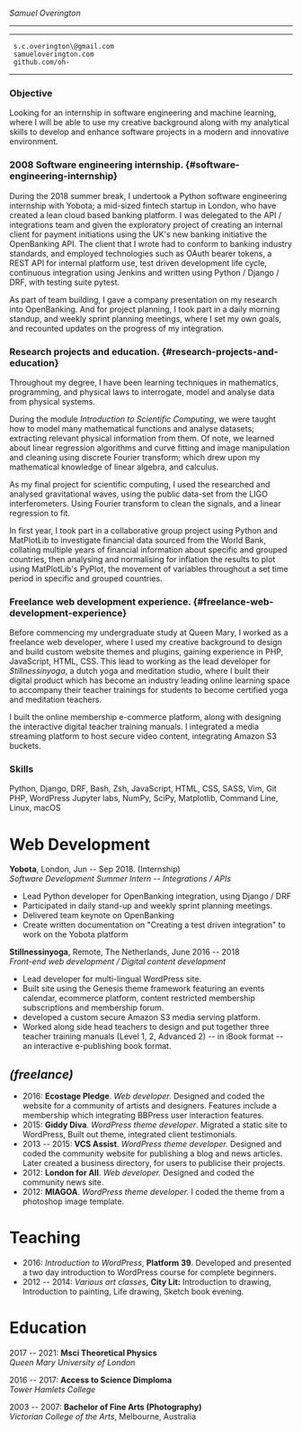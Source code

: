 *Samuel Overington*

------------------------------------------------------------------------

  -- ---------------------------
     s.c.overington\@gmail.com
     samueloverington.com
     github.com/oh-
  -- ---------------------------

### Objective

Looking for an internship in software engineering and machine learning,
where I will be able to use my creative background along with my
analytical skills to develop and enhance software projects in a modern
and innovative environment.

### 2008 Software engineering internship. {#software-engineering-internship}

During the 2018 summer break, I undertook a Python software engineering
internship with Yobota; a mid-sized fintech startup in London, who have
created a lean cloud based banking platform. I was delegated to the API
/ integrations team and given the exploratory project of creating an
internal client for payment initiations using the UK's new banking
initiative the OpenBanking API. The client that I wrote had to conform
to banking industry standards, and employed technologies such as OAuth
bearer tokens, a REST API for internal platform use, test driven
development life cycle, continuous integration using Jenkins and written
using Python / Django / DRF, with testing suite pytest.

As part of team building, I gave a company presentation on my research
into OpenBanking. And for project planning, I took part in a daily
morning standup, and weekly sprint planning meetings, where I set my own
goals, and recounted updates on the progress of my integration.

### Research projects and education. {#research-projects-and-education}

Throughout my degree, I have been learning techniques in mathematics,
programming, and physical laws to interrogate, model and analyse data
from physical systems.

During the module *Introduction to Scientific Computing*, we were taught
how to model many mathematical functions and analyse datasets;
extracting relevant physical information from them. Of note, we learned
about linear regression algorithms and curve fitting and image
manipulation and cleaning using discrete Fourier transform; which drew
upon my mathematical knowledge of linear algebra, and calculus.

As my final project for scientific computing, I used the researched and
analysed gravitational waves, using the public data-set from the LIGO
interferometers. Using Fourier transform to clean the signals, and a
linear regression to fit.

In first year, I took part in a collaborative group project using Python
and MatPlotLib to investigate financial data sourced from the World
Bank, collating multiple years of financial information about specific
and grouped countries, then analysing and normalising for inflation the
results to plot using MatPlotLib's PyPlot, the movement of variables
throughout a set time period in specific and grouped countries.

### Freelance web development experience. {#freelance-web-development-experience}

Before commencing my undergraduate study at Queen Mary, I worked as a
freelance web developer, where I used my creative background to design
and build custom website themes and plugins, gaining experience in PHP,
JavaScript, HTML, CSS. This lead to working as the lead developer for
*Stillnessinyoga*, a dutch yoga and meditation studio, where I built
their digital product which has become an industry leading online
learning space to accompany their teacher trainings for students to
become certified yoga and meditation teachers.

I built the online membership e-commerce platform, along with designing
the interactive digital teacher training manuals. I integrated a media
streaming platform to host secure video content, integrating Amazon S3
buckets.

### Skills

Python, Django, DRF, Bash, Zsh, JavaScript, HTML, CSS, SASS, Vim, Git
PHP, WordPress Jupyter labs, NumPy, SciPy, Matplotlib, Command Line,
Linux, macOS

Web Development
===============

**Yobota**, London, Jun -- Sep 2018. (Internship)\
*Software Development Summer Intern -- Integrations / APIs*

-   Lead Python developer for OpenBanking integration, using Django /
    DRF
-   Participated in daily stand-up and weekly sprint planning meetings.
-   Delivered team keynote on OpenBanking
-   Create written documentation on "Creating a test driven integration"
    to work on the Yobota platform

**Stillnessinyoga**, Remote, The Netherlands, June 2016 -- 2018\
*Front-end web development / Digital content development*

-   Lead developer for multi-lingual WordPress site.
-   Built site using the Genesis theme framework featuring an events
    calendar, ecommerce platform, content restricted membership
    subscriptions and membership forum.
-   developed a custom secure Amazon S3 media serving platform.
-   Worked along side head teachers to design and put together three
    teacher training manuals (Level 1, 2, Advanced 2) -- in iBook format
    -- an interactive e-publishing book format.

*(freelance)*
-------------

-   2016: **Ecostage Pledge**. *Web developer.* Designed and coded the
    website for a community of artists and designers. Features include a
    membership which integrating BBPress user interaction features.
-   2015: **Giddy Diva**. *WordPress theme developer*. Migrated a static
    site to WordPress, Built out theme, integrated client testimonials.
-   2013 -- 2015: **VCS Assist**. *WordPress theme developer.* Designed
    and coded the community website for publishing a blog and news
    articles. Later created a business directory, for users to publicise
    their projects.
-   2012: **London for All**. *Web developer.* Designed and coded the
    community news site.
-   2012: **MIAGOA**. *WordPress theme developer.* I coded the theme
    from a photoshop image template.

Teaching
========

-   2016: *Introduction to WordPress*, **Platform 39**. Developed and
    presented a two day introduction to WordPress course for complete
    beginners.
-   2012 -- 2014: *Various art classes*, **City Lit:** Introduction to
    drawing, Introduction to painting, Life drawing, Sketch book
    evening.

Education
=========

2017 -- 2021: **Msci Theoretical Physics**\
*Queen Mary University of London*

2016 -- 2017: **Access to Science Dimploma**\
*Tower Hamlets College*

2003 -- 2007: **Bachelor of Fine Arts (Photography)**\
*Victorian College of the Arts*, Melbourne, Australia
